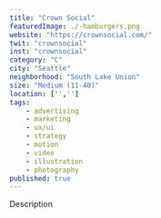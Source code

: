 ```yaml
---
title: "Crown Social"
featuredImage: ./-hamburgers.png
website: "https://crownsocial.com/"
twit: "crownsocial"
inst: "crownsocial"
category: "C"
city: "Seattle"
neighborhood: "South Lake Union"
size: "Medium (11-40)"
location: ['','']
tags:
    - advertising
    - marketing
    - ux/ui
    - strategy
    - motion
    - video
    - illustration
    - photography
published: true
---
```


Description
